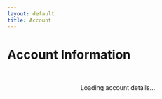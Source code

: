 ```yaml
---
layout: default
title: Account
---
```


# Account Information

<div id="account-info" style="text-align:center; margin-top:50px;">
  <p>Loading account details...</p>
</div>

<script src="https://cdn.jsdelivr.net/npm/@supabase/supabase-js"></script>
<script>
const { createClient } = window.supabase;
const client = createClient(
  "https://lkhrfezubnpdzyduoglu.supabase.co",
  "eyJhbGciOiJIUzI1NiIsInR5cCI6IkpXVCJ9.eyJpc3MiOiJzdXBhYmFzZSIsInJlZiI6ImxraHJmZXp1Ym5wZHp5ZHVvZ2x1Iiwicm9sZSI6ImFub24iLCJpYXQiOjE3NTU3NzQ3NTYsImV4cCI6MjA3MTM1MDc1Nn0.CmXHYzLAP370bjXa9mjSa-O7uH4sx3ADl7djAvQSWOY"
);

async function loadUser() {
  const { data: { session } } = await client.auth.getSession();

  if (!session) {
    document.getElementById("account-info").innerHTML = `
      <p>You are not logged in. <a href="/login">Login here</a></p>
    `;
    return;
  }

  const user = session.user;
  document.getElementById("account-info").innerHTML = `
    <img src="${user.user_metadata.avatar_url}" width="80" height="80" style="border-radius:50%;"><br><br>
    <strong>Name:</strong> ${user.user_metadata.full_name}<br>
    <strong>Email:</strong> ${user.email}<br><br>
    <button onclick="logout()" style="
      background:#e74c3c; color:white; border:none; padding:10px 20px;
      border-radius:6px; cursor:pointer;">Logout</button>
  `;
}

async function logout() {
  await client.auth.signOut();
  window.location.href = "/login";
}

loadUser();
</script>
